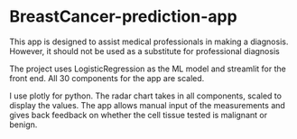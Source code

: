 # BreastCancer-prediction-app
This app is designed to assist medical professionals in making a diagnosis. 
However, it should not be used as a substitute for professional diagnosis

The project uses LogisticRegression as the ML model and streamlit for the front end. All 30 components for the app are scaled.

I use plotly for python. The radar chart takes in all components, scaled to display the values. The app allows manual input of the measurements and gives back feedback
on whether the cell tissue tested is malignant or benign.

